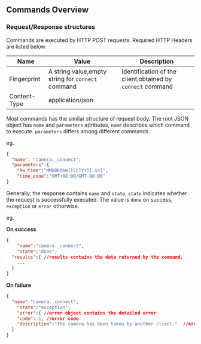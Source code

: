 ## Commands Overview

### Request/Response structures

Commands are executed by HTTP POST requests. Required HTTP Headers are listed below.

| Name         | Value                                             | Description                                                |
| ------------ | ------------------------------------------------- | ---------------------------------------------------------- |
| Fingerprint  | A string value,empty string for `connect` command | Identification of the client,obtained by `connect` command |
| Content-Type | application/json                                  |                                                            |

Most commands has the similar structure of request body. The root JSON object has `name` and `parameters` attributes, `name` describes which command to execute. `parameters` differs among different commands.

eg.

```json
{
  "name": "camera._connect",
  "parameters":{
    "hw_time":"MMDDhhmm[[CC]YY][.ss]",
    "time_zone":"GMT+08:00/GMT-08:00"
}

```



Generally, the response contains `name` and `state`.  `state` indicates whether the request is successfully executed. The value is `done` on success, `exception` or `error` otherwise.

eg.

**On success**

```json
{
	"name":"camera._connect",
	"state":"done",
  "results":{ //results contains the data returned by the command.
   	... 
  }
}
```



**On failure**

```json
{
  "name":"camera._connect",
	"state":"exception",
	"error":{ //error object contains the detailed error
    "code":-1, //error code
    "description":"The camera has been taken by another client."  //error description
  }
}
```

